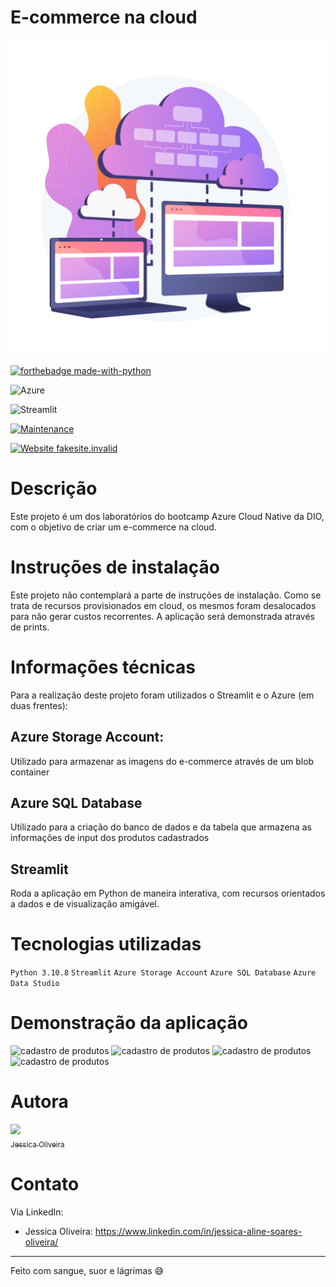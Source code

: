# E-commerce na cloud

<div align="center">
  <img src="src/assets/cloud_banner.jpg" alt="nuvem e computadores" width="600"/>
</div>

[![forthebadge made-with-python](http://ForTheBadge.com/images/badges/made-with-python.svg)](https://www.python.org/)

![Azure](https://img.shields.io/badge/azure-%230072C6.svg?style=for-the-badge&logo=microsoftazure&logoColor=white)

![Streamlit](https://img.shields.io/badge/Streamlit-%23FE4B4B.svg?style=for-the-badge&logo=streamlit&logoColor=white)

[![Maintenance](https://img.shields.io/badge/Maintained%3F-no-red.svg)](https://bitbucket.org/lbesson/ansi-colors)

[![Website fakesite.invalid](https://img.shields.io/website-up-down-green-red/http/fakesite.invalid.svg)](http://fakesite.invalid/)

# Descrição
Este projeto é um dos laboratórios do bootcamp Azure Cloud Native da DIO, com o objetivo de criar um e-commerce na cloud.

# Instruções de instalação
Este projeto não contemplará a parte de instruções de instalação. Como se trata de recursos provisionados em cloud, os mesmos foram desalocados para não gerar custos recorrentes. A aplicação será demonstrada através de prints.

# Informações técnicas
Para a realização deste projeto foram utilizados o Streamlit e o Azure (em duas frentes): </br>
## Azure Storage Account:
Utilizado para armazenar as imagens do e-commerce através de um blob container
## Azure SQL Database
Utilizado para a criação do banco de dados e da tabela que armazena as informações de input dos produtos cadastrados
## Streamlit
Roda a aplicação em Python de maneira interativa, com recursos orientados a dados e de visualização amigável.

# Tecnologias utilizadas

```Python 3.10.8```
```Streamlit```
```Azure Storage Account```
```Azure SQL Database```
```Azure Data Studio```


# Demonstração da aplicação

<img src="src/assets/overview.png" alt="cadastro de produtos" />
<img src="src/assets/list_products.png" alt="cadastro de produtos" />
<img src="src/assets/products_2.png" alt="cadastro de produtos" />
<img src="src/assets/products_3.png" alt="cadastro de produtos" />


# Autora

[<img loading="lazy" src="https://avatars.githubusercontent.com/u/97490698?v=4" width=115><br><sub>Jessica Oliveira</sub>](https://github.com/jessicaalines)



# Contato

Via LinkedIn:

* Jessica Oliveira: https://www.linkedin.com/in/jessica-aline-soares-oliveira/


---


Feito com sangue, suor e lágrimas 😅







